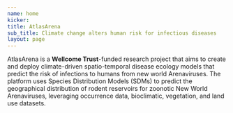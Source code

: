 ```yaml
---
name: home
kicker:
title: AtlasArena
sub_title: Climate change alters human risk for infectious diseases
layout: page
---
```


AtlasArena is a **Wellcome Trust**-funded research project that aims to create and deploy climate-driven spatio-temporal disease ecology models that predict the risk of infections to humans from new world Arenaviruses. The platform uses Species Distribution Models (SDMs) to predict the geographical distribution of rodent reservoirs for zoonotic New World Arenaviruses, leveraging occurrence data, bioclimatic, vegetation, and land use datasets.
